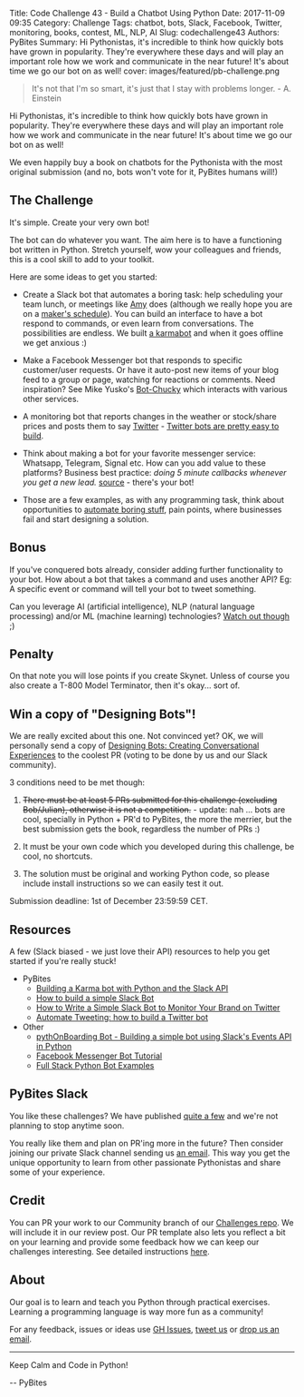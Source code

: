 Title: Code Challenge 43 - Build a Chatbot Using Python
Date: 2017-11-09 09:35
Category: Challenge
Tags: chatbot, bots, Slack, Facebook, Twitter, monitoring, books, contest, ML, NLP, AI
Slug: codechallenge43
Authors: PyBites
Summary: Hi Pythonistas, it's incredible to think how quickly bots have grown in popularity. They're everywhere these days and will play an important role how we work and communicate in the near future! It's about time we go our bot on as well!
cover: images/featured/pb-challenge.png

> It's not that I'm so smart, it's just that I stay with problems longer. - A. Einstein

Hi Pythonistas, it's incredible to think how quickly bots have grown in popularity. They're everywhere these days and will play an important role how we work and communicate in the near future! It's about time we go our bot on as well!

We even happily buy a book on chatbots for the Pythonista with the most original submission (and no, bots won't vote for it, PyBites humans will!)

## The Challenge

It's simple. Create your very own bot!

The bot can do whatever you want. The aim here is to have a functioning bot written in Python. Stretch yourself, wow your colleagues and friends, this is a cool skill to add to your toolkit.

Here are some ideas to get you started:

* Create a Slack bot that automates a boring task: help scheduling your team lunch, or meetings like [Amy](https://x.ai) does (although we really hope you are on a [maker's schedule](http://www.paulgraham.com/makersschedule.html)). You can build an interface to have a bot respond to commands, or even learn from conversations. The possibilities are endless. We built [a karmabot](https://pybit.es/slack-karma-bot.html) and when it goes offline we get anxious :)

* Make a Facebook Messenger bot that responds to specific customer/user requests. Or have it auto-post new items of your blog feed to a group or page, watching for reactions or comments. Need inspiration? See Mike Yusko's [Bot-Chucky](https://github.com/MichaelYusko/Bot-Chucky) which interacts with various other services.

* A monitoring bot that reports changes in the weather or stock/share prices and posts them to say [Twitter](https://twitter.com/pybites/status/866346450699001856) - [Twitter bots are pretty easy to build](https://pybit.es/automate-twitter.html).

* Think about making a bot for your favorite messenger service: Whatsapp, Telegram, Signal etc. How can you add value to these platforms? Business best practice: *doing 5 minute callbacks whenever you get a new lead.* [source](https://okdork.com/buying-a-business-jonathan-siegel/) - there's your bot!

* Those are a few examples, as with any programming task, think about opportunities to [automate boring stuff](https://pybit.es/automate_the_boring_stuff_review.html), pain points, where businesses fail and start designing a solution.

## Bonus

If you've conquered bots already, consider adding further functionality to your bot. How about a bot that takes a command and uses another API? Eg: A specific event or command will tell your bot to tweet something.

Can you leverage AI (artificial intelligence), NLP (natural language processing) and/or ML (machine learning) technologies? [Watch out though](http://www.telegraph.co.uk/technology/2017/08/01/facebook-shuts-robots-invent-language/) ;)

## Penalty

On that note you will lose points if you create Skynet. Unless of course you also create a T-800 Model Terminator, then it's okay... sort of.

## Win a copy of "Designing Bots"!

We are really excited about this one. Not convinced yet? OK, we will personally send a copy of [Designing Bots: Creating Conversational Experiences](http://www.amazon.com/dp/B0723B91XD/?tag=pyb0f-20) to the coolest PR (voting to be done by us and our Slack community).

3 conditions need to be met though:

1. <del>There must be at least 5 PRs submitted for this challenge (excluding Bob/Julian), otherwise it is not a competition.</del> - update: nah ... bots are cool, specially in Python + PR'd to PyBites, the more the merrier, but the best submission gets the book, regardless the number of PRs :)

2. It must be your own code which you developed during this challenge, be cool, no shortcuts.

3. The solution must be original and working Python code, so please include install instructions so we can easily test it out.

Submission deadline: 1st of December 23:59:59 CET.

## Resources

A few (Slack biased - we just love their API) resources to help you get started if you're really stuck!

* PyBites
	* [Building a Karma bot with Python and the Slack API](https://pybit.es/slack-karma-bot.html)
	* [How to build a simple Slack Bot](https://pybit.es/simple-chatbot.html)
	* [How to Write a Simple Slack Bot to Monitor Your Brand on Twitter](https://pybit.es/twitter-monitor-slack-notify.html)
	* [Automate Tweeting: how to build a Twitter bot](https://pybit.es/automate-twitter.html)
* Other
	* [pythOnBoarding Bot - Building a simple bot using Slack's Events API in Python](https://github.com/slackapi/Slack-Python-Onboarding-Tutorial)
	* [Facebook Messenger Bot Tutorial](https://blog.hartleybrody.com/fb-messenger-bot/)
	* [Full Stack Python Bot Examples](https://www.fullstackpython.com/bots.html)

## PyBites Slack

You like these challenges? We have published [quite a few](https://github.com/pybites/challenges) and we're not planning to stop anytime soon.

You really like them and plan on PR'ing more in the future? Then consider joining our private Slack channel sending us [an email](mailto:pybitesblog@gmail.com). This way you get the unique opportunity to learn from other passionate Pythonistas and share some of your experience.

## Credit

You can PR your work to our Community branch of our [Challenges repo](https://github.com/pybites/challenges). We will include it in our review post. Our PR template also lets you reflect a bit on your learning and provide some feedback how we can keep our challenges interesting. See detailed instructions [here](https://github.com/pybites/challenges/blob/master/INSTALL.md).

## About

Our goal is to learn and teach you Python through practical exercises. Learning a programming language is way more fun as a community!

For any feedback, issues or ideas use [GH Issues](https://github.com/pybites/challenges/issues), [tweet us](https://twitter.com/pybites) or [drop us an email](mailto:pybitesblog@gmail.com).

---

Keep Calm and Code in Python!

-- PyBites
